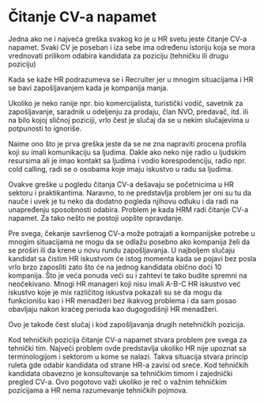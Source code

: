 # Čitanje CV-a napamet

Jedna ako ne i najveća greška svakog ko je u HR svetu jeste čitanje CV-a napamet. Svaki CV je poseban i iza sebe ima određenu istoriju koja se mora vrednovati prilikom odabira kandidata za poziciju \(tehničku ili drugu poziciju\) 

Kada se kaže HR podrazumeva se i Recruiter jer u mnogim situacijama i HR se bavi zapošljavanjem kada je kompanija manja. 

Ukoliko je neko ranije npr. bio komercijalista, turistički vodič, savetnik za zapošljavanje, saradnik u odeljenju za prodaju, član NVO, predavač, itd. ili na bilo kojoj sličnoj poziciji, vrlo čest je slučaj da se u nekim slučajevima u potpunosti to ignoriše. 

Naime ono što je prva greška jeste da se ne zna napraviti procena profila koji su imali komunikaciju sa ljudima. Dakle ako neko nije radio u ljudskim resursima ali je imao kontakt sa ljudima i vodio korespodenciju, radio npr. cold calling, radi se o osobama koje imaju iskustvo u radu sa ljudima. 

Ovakve greške u pogledu čitanja CV-a dešavaju se početnicima u HR sektoru i praktikantima. Naravno, to ne predstavlja problem jer oni su tu da nauče i uvek je tu neko da dodatno pogleda njihovu odluku i da radi na unapređenju sposobnosti odabira. Problem je kada HRM radi čitanje CV-a napamet. Za tako nešto ne postoji uopšte opravdanje. 

Pre svega, čekanje savršenog CV-a može potrajati a kompanijske potrebe u mnogim situacijama ne mogu da se odlažu posebno ako kompanija želi da se proširi ili da krene u novu rundu zapošljavanja. U najboljem slučaju kandidat sa čistim HR iskustvom će istog momenta kada se pojavi bez posla vrlo brzo zaposliti zato što će na jednog kandidata obično doći 10 kompanija. Što je veća ponuda veći su i zahtevi te tako budite spremni na neočekivano. Mnogi HR manageri koji nisu imali A-B-C HR iskustvo već iskustvo koje je mix različitog iskustva pokazali su se da mogu da funkcionišu kao i HR menadžeri bez ikakvog problema i da sam posao obavljaju nakon kraćeg perioda kao dugogodišnji HR menadžeri. 

Ovo je takođe čest slučaj i kod zapošljavanja drugih netehničkih pozicija. 

Kod tehničkih pozicija čitanje CV-a napamet stvara problem pre svega za tehnički tim. Najveći problem ovde predstavlja ukoliko HR nije upoznat sa terminologijom i sektorom u kome se nalazi. Takva situacija stvara princip ruleta gde odabir kandidata od strane HR-a zavisi od sreće. Kod tehničkih kandidata obavezno je konsultovanje sa tehničkim timom i zajednički pregled CV-a. Ovo pogotovo važi ukoliko je reč o važnim tehničkim pozicijama a HR nema razumevanje tehničkih pojmova.  

